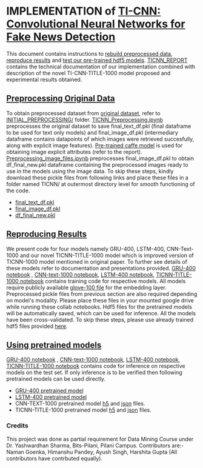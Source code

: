 # IMPLEMENTATION of [TI-CNN: Convolutional Neural Networks for Fake News Detection](https://arxiv.org/pdf/1806.00749v1.pdf)

This document contains instructions to [rebuild preprocessed data](#preprocessing-original-data), [reproduce results](#reproducing-results) and [test our pre-trained hdf5 models](#using-pretrained-models). [TICNN_REPORT](https://github.com/coderjedi/Data-Mining-Assignment-TICNN/blob/main/TICNN-Implementation/TICNN_REPORT.pdf) contains the technical documentation of our implementation combined with description of the novel TI-CNN-TITLE-1000 model proposed and experimental results obtained.  


## [Preprocessing Original Data](#prepro)
To obtain preprocessed dataset from [original dataset](https://drive.google.com/open?id=0B3e3qZpPtccsMFo5bk9Ib3VCc2c), refer to [INITIAL\_PREPROCESSING/](https://github.com/coderjedi/Data-Mining-Assignment-TICNN/tree/main/TICNN-Implementation/INITIAL_PREPROCESSING) folder. [TICNN\_Preprocessing.ipynb](https://github.com/coderjedi/Data-Mining-Assignment-TICNN/blob/main/TICNN-Implementation/INITIAL_PREPROCESSING/TICNN_Preprocessing.ipynb) preprocesses the original dataset to save final\_text\_df.pkl (final dataframe to be used for text only models) and final\_image\_df.pkl (intermediary dataframe contains datapoints of which images were retrieved succesfully, along with explicit image features). [Pre-trained caffe model](https://github.com/vinuvish/Face-detection-with-OpenCV-and-deep-learning/blob/master/models/deploy.prototxt.txt) is used for obtaining image explicit attributes (refer to the report).   
[Preprocessing\_image\_files.ipynb](https://github.com/coderjedi/Data-Mining-Assignment-TICNN/blob/main/TICNN-Implementation/INITIAL_PREPROCESSING/Preprocessing_image_files.ipynb) preprocesses final\_image\_df.pkl to obtain df\_final\_new.pkl dataframe containing the preprocessed images ready to use in the models using the image data.
To skip these steps, kindly download these pickle files from following links and place these files in a folder named TICNN/ at outermost directory level for smooth functioning of the code.
* [final\_text\_df.pkl](https://drive.google.com/file/d/1urxltOuRs-wufLfZSvI5zdVZzc06Wtk-/view?usp=sharing)
* [final\_image\_df.pkl](https://drive.google.com/file/d/1grzlAGZk_IfniDPJWJObsBKPkgwH4Ny8/view?usp=sharing)
* [df\_final\_new.pkl](https://drive.google.com/file/d/1fXLXM_zfekyW6SrwlQLgEM3Jz0JM74Zh/view?usp=sharing)

## [Reproducing Results](#resu)
We present code for four models namely GRU-400, LSTM-400, CNN-Text-1000 and our novel TICNN-TITLE-1000 model which is improved version of TICNN-1000 model mentioned in original paper. To further see details of these models refer to documentation and presentations provided. [GRU-400 notebook](https://github.com/coderjedi/Data-Mining-Assignment-TICNN/blob/main/TICNN-Implementation/GRU-400/GRU-400.ipynb) , [CNN-text-1000 notebook](https://github.com/coderjedi/Data-Mining-Assignment-TICNN/blob/main/TICNN-Implementation/CNN-Text-1000/CNN_text_1000_training.ipynb), [LSTM-400 notebook](https://github.com/coderjedi/Data-Mining-Assignment-TICNN/blob/main/TICNN-Implementation/LSTM-400/Train_LSTM.ipynb), [TICNN-TITLE-1000 notebook](https://github.com/coderjedi/Data-Mining-Assignment-TICNN/blob/main/TICNN-Implementation/TICNN-TITLE-1000/TICNN_TITLE_1000_training.ipynb) contains training code for respective models. All models require publicly available [glove-100 file](https://drive.google.com/file/d/14CJFRKctq_lioE8FHst7Zhw259rquC25/view?usp=sharing) for the embedding layer. Preprocessed pickle files from previous section are also required depending on model's modality. Please place these files in your mounted google drive while running these collab notebooks. Hdf5 files for the pretrained models will be automatically saved, which can be used for inference. All the models have been cross-validated. To skip these steps, please use already trained hdf5 files provided [here](#pretr).


## [Using pretrained models](#pretr)

[GRU-400 notebook](https://github.com/coderjedi/Data-Mining-Assignment-TICNN/blob/main/TICNN-Implementation/GRU-400/GRU_400_test.ipynb) , [CNN-text-1000 notebook](https://github.com/coderjedi/Data-Mining-Assignment-TICNN/blob/main/TICNN-Implementation/CNN-Text-1000/CNN_Text_1000_test.ipynb), [LSTM-400 notebook](https://github.com/coderjedi/Data-Mining-Assignment-TICNN/blob/main/TICNN-Implementation/LSTM-400/LSTM_Test.ipynb), [TICNN-TITLE-1000 notebook](https://github.com/coderjedi/Data-Mining-Assignment-TICNN/blob/main/TICNN-Implementation/TICNN-TITLE-1000/TICNN_TITLE_1000_test_demo.ipynb) contains  code for inference on respective models on the test set.
If only inference is to be verified then following pretrained models can be used directly.
* [GRU-400 pretrained model](https://drive.google.com/file/d/1QNabVOOKnEe92tcoRFcE4lQhT3Lbeffu/view?usp=sharing) 
* [LSTM-400 pretrained model](https://drive.google.com/file/d/1G7JbUmf9pgTNKmI9vAkm2cZrq9_3Mktv/view?usp=sharing) 
* CNN-TEXT-1000 pretrained model [h5](https://drive.google.com/file/d/1f85SOgyCKMmyUYjX_FmoidX4j8pwWGcA/view?usp=sharing) and [json](https://drive.google.com/file/d/1bbekrCFJHBJNUI0BgcDuH1y0Tx7oVyLt/view?usp=sharing) files. 
* TICNN-TITLE-1000 pretrained model [h5](https://drive.google.com/file/d/1JHNQo882K6RsLA7l2yDooDzZzpzG8iFq/view?usp=sharing) and [json](https://drive.google.com/file/d/1aZizdNMuHd3eAzlnKHlk83nE8HHf9o3x/view?usp=sharing) files. 

### Credits
This project was done as partial requirement for Data Mining Course under Dr. Yashwardhan Sharma, Bits-Pilani, Pilani Campus. Contributors are:- Naman Goenka, Himanshu Pandey, Ayush Singh, Harshita Gupta
(All contributors have contrbuted equally).




